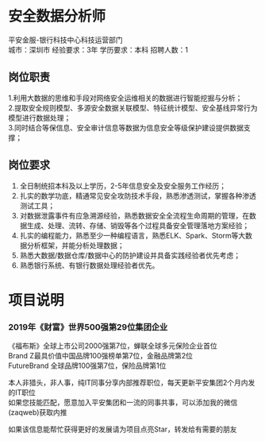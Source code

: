 # 安全数据分析师
平安金服-银行科技中心科技运营部门  
城市：深圳市 经验要求：3年 学历要求：本科  招聘人数：1

## 岗位职责
1.利用大数据的思维和手段对网络安全运维相关的数据进行智能挖掘与分析；   
2.提取安全规则模型、多源安全数据关联模型、特征统计模型、安全基线异常行为模型进行数据处理；   
3.同时结合等保信息、安全审计信息等数据为信息安全等级保护建设提供数据支撑；

## 岗位要求
1. 全日制统招本科及以上学历，2-5年信息安全及安全服务工作经历；   
2. 扎实的数学功底，精通常见安全攻防技术手段，熟悉渗透测试，掌握各种渗透测试工具；   
3. 对数据泄露事件有应急溯源经验，熟悉数据安全全流程生命周期的管理，在数据生成、处理、流转、存储、销毁等各个过程具备安全管理落地方案经验；   
4. 扎实的编程能力，熟悉至少一种编程语言，熟悉ELK、Spark、Storm等大数据分析框架，并能分析处理数据；   
5. 熟悉大数据/数据仓库/数据中心的防护建设并具备实践经验者优先考虑；   
6. 熟悉银行系统、有银行数据处理经验者优先。

# 项目说明

### 2019年《财富》世界500强第29位集团企业
《福布斯》全球上市公司2000强第7位，蝉联全球多元保险企业首位  
Brand Z最具价值中国品牌100强榜单第7位，金融品牌第2位  
FutureBrand 全球品牌100强第7位，保险品牌第1位

本人非猎头，非人事，纯IT同事分享内部推荐职位，每天更新平安集团2个月内发的IT职位  
如果您技能匹配，愿意加入平安集团和一流的同事共事，可以添加我的微信(zaqweb)获取内推 

如果该信息能帮忙获得更好的发展请为项目点亮Star，转发给有需要的朋友




